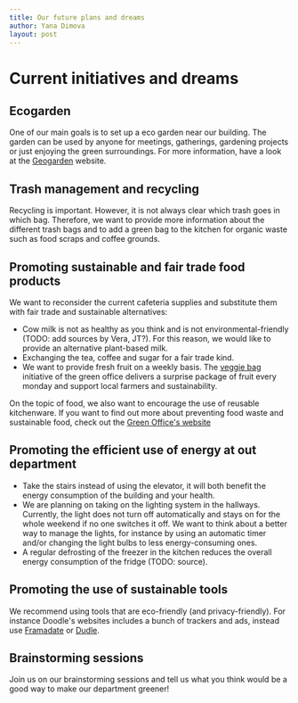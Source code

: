 ```yaml
---
title: Our future plans and dreams
author: Yana Dimova
layout: post
---
```


# Current initiatives and dreams

## Ecogarden

One of our main goals is to set up a eco garden near our building. The garden can be used by anyone for meetings, gatherings, gardening projects or just enjoying the green surroundings. For more information, have a look at the [Geogarden](https://geogardenleuven.wordpress.com/) website.

## Trash management and recycling

Recycling is important. However, it is not always clear which trash goes in which bag. Therefore, we want to provide more information about the different trash bags and to add a green bag to the kitchen for organic waste such as food scraps and coffee grounds.

## Promoting sustainable and fair trade food products

We want to reconsider the current cafeteria supplies and substitute them with fair trade and sustainable alternatives:
* Cow milk is not as healthy as you think and is not environmental-friendly (TODO: add sources by Vera, JT?). For this reason, we would like to provide an alternative plant-based milk.
* Exchanging the tea, coffee and sugar for a fair trade kind.
* We want to provide fresh fruit on a weekly basis. The [veggie bag](http://www.greenofficeforkuleuven.be/project/veggie-bag/) initiative of the green office delivers a surprise package of fruit every monday and support local farmers and sustainability.

On the topic of food, we also want to encourage the use of reusable kitchenware. If you want to find out more about preventing food waste and sustainable food, check out the [Green Office's website](http://www.greenofficeforkuleuven.be/project/sustainable-foods/)

## Promoting the efficient use of energy at out department

* Take the stairs instead of using the elevator, it will both benefit the energy consumption of the building and your health.
* We are planning on taking on the lighting system in the hallways. Currently, the light does not turn off automatically and stays on for the whole weekend if no one switches it off. We want to think about a better way to manage the lights, for instance by using an automatic timer and/or changing the light bulbs to less energy-consuming ones.
* A regular defrosting of the freezer in the kitchen reduces the overall energy consumption of the fridge (TODO: source).

## Promoting the use of sustainable tools

We recommend using tools that are eco-friendly (and privacy-friendly). For instance Doodle's websites includes a bunch of trackers and ads, instead use [Framadate](https://framadate.org/abc/en/) or [Dudle](https://dudle.inf.tu-dresden.de/).

## Brainstorming sessions

Join us on our brainstorming sessions and tell us what you think would be a good way to make our department greener!
